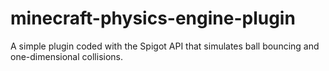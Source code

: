 # minecraft-physics-engine-plugin
A simple plugin coded with the Spigot API that simulates ball bouncing and one-dimensional collisions.
